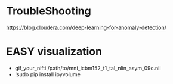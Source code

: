 # TroubleShooting

https://blog.cloudera.com/deep-learning-for-anomaly-detection/

# EASY visualization
* gif_your_nifti /path/to/mni_icbm152_t1_tal_nlin_asym_09c.nii
* !sudo pip install ipyvolume
